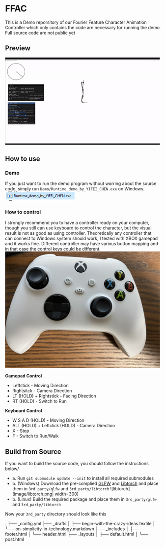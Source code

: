 # FFAC
This is a Demo reporsitory of our Fourier Feature Character Animation Controller which only contains the code are necessary for running the demo\
Full source code are not public yet
## Preview
![Previewvid](image/demo_thumbnail.gif)
## How to use
### Demo
If you just want to run the demo program without worring about the source code, simply run `Demo/Runtime_demo_by_YIFEI_CHEN.exe` on Windows.\
![Click](image/click.png)
### How to control
I strongly recommend you to have a controller ready on your computer, though you still can use keyboard to control the character, but the visual result is not as good as using controller. Theoretically any controller that can connect to Windows system should work, I tested with XBOX gamepad and it works fine. Different controller may have various button mapping and in that case the control keys could be different. 
![Gamepad](image/gamepad.JPG)

**Gamepad Control**
- Leftstick              - Moving Direction
- Rightsitck             - Camera Direction
- LT (HOLD) + Rightstick - Facing Direction
- RT (HOLD)              - Switch to Run

**Keyboard Control**
- W S A D (HOLD)                 - Moving Direction
- ALT (HOLD) + Leftclick (HOLD)  - Camera Direction
- X                              - Stop
- F                              - Switch to Run/Walk

## Build from Source
If you want to build the source code, you should follow the instructions below/
- a. Run `git submodule update --init` to install all required submodules
- b. (Windows) Download the pre-complied [GLFW](https://www.glfw.org/download) and [Libtorch](https://pytorch.org/) and place them in `3rd_party/glfw` and `3rd_party/libtorch`
![libtorch](image/libtorch.png| width=300)
- b. (Linux) Build the required package and place them in `3rd_party/glfw` and `3rd_party/libtorch`

Now your `3rd_party` directory should look like this 

.
├── _config.yml
├── _drafts
│   ├── begin-with-the-crazy-ideas.textile
│   └── on-simplicity-in-technology.markdown
├── _includes
│   ├── footer.html
│   └── header.html
├── _layouts
│   ├── default.html
│   └── post.html
